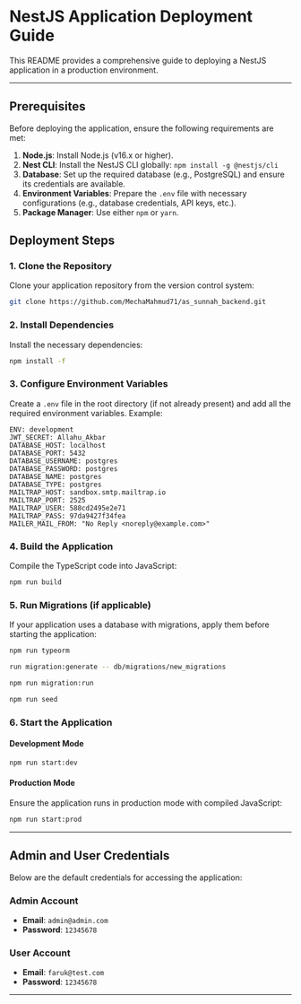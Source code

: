 # NestJS Application Deployment Guide

This README provides a comprehensive guide to deploying a NestJS application in a production environment.

---

## Prerequisites

Before deploying the application, ensure the following requirements are met:

1. **Node.js**: Install Node.js (v16.x or higher).
2. **Nest CLI**: Install the NestJS CLI globally: `npm install -g @nestjs/cli`
3. **Database**: Set up the required database (e.g., PostgreSQL) and ensure its credentials are available.
4. **Environment Variables**: Prepare the `.env` file with necessary configurations (e.g., database credentials, API keys, etc.).
5. **Package Manager**: Use either `npm` or `yarn`.


## Deployment Steps

### 1. Clone the Repository

Clone your application repository from the version control system:
```bash
git clone https://github.com/MechaMahmud71/as_sunnah_backend.git
```

### 2. Install Dependencies

Install the necessary dependencies:
```bash
npm install -f
```

### 3. Configure Environment Variables

Create a `.env` file in the root directory (if not already present) and add all the required environment variables. Example:
```env
ENV: development 
JWT_SECRET: Allahu_Akbar
DATABASE_HOST: localhost
DATABASE_PORT: 5432
DATABASE_USERNAME: postgres
DATABASE_PASSWORD: postgres
DATABASE_NAME: postgres
DATABASE_TYPE: postgres
MAILTRAP_HOST: sandbox.smtp.mailtrap.io
MAILTRAP_PORT: 2525
MAILTRAP_USER: 588cd2495e2e71
MAILTRAP_PASS: 97da9427f34fea
MAILER_MAIL_FROM: "No Reply <noreply@example.com>"
```

### 4. Build the Application

Compile the TypeScript code into JavaScript:
```bash
npm run build
```

### 5. Run Migrations (if applicable)

If your application uses a database with migrations, apply them before starting the application:
```bash
npm run typeorm

run migration:generate -- db/migrations/new_migrations

npm run migration:run

npm run seed
```

### 6. Start the Application

#### Development Mode
```bash
npm run start:dev
```

#### Production Mode
Ensure the application runs in production mode with compiled JavaScript:
```bash
npm run start:prod
```

---

## Admin and User Credentials

Below are the default credentials for accessing the application:

### Admin Account
- **Email**: `admin@admin.com`
- **Password**: `12345678`

### User Account
- **Email**: `faruk@test.com`
- **Password**: `12345678`


---


